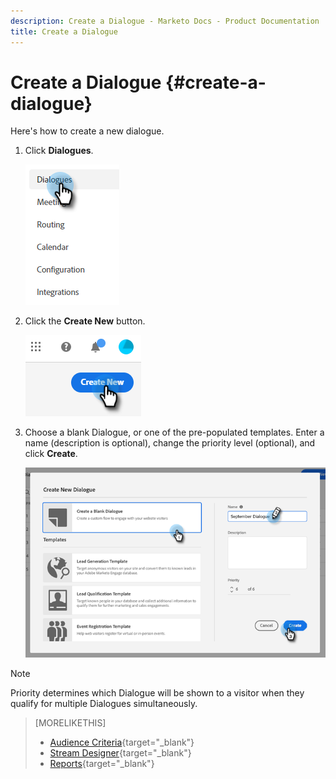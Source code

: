 ```yaml
---
description: Create a Dialogue - Marketo Docs - Product Documentation
title: Create a Dialogue
---
```

# Create a Dialogue {#create-a-dialogue}

Here's how to create a new dialogue.

1. Click **Dialogues**.

   ![](assets/create-a-dialogue-1.png)

1. Click the **Create New** button.

   ![](assets/create-a-dialogue-2.png)

1. Choose a blank Dialogue, or one of the pre-populated templates. Enter a name (description is optional), change the priority level (optional), and click **Create**.

   ![](assets/create-a-dialogue-3.png)

>[!NOTE]
>
>Priority determines which Dialogue will be shown to a visitor when they qualify for multiple Dialogues simultaneously.

>[MORELIKETHIS]
>
>* [Audience Criteria](/help/marketo/product-docs/demand-generation/dynamic-chat/dialogues/audience-criteria.md){target="_blank"}
>* [Stream Designer](/help/marketo/product-docs/demand-generation/dynamic-chat/dialogues/stream-designer.md){target="_blank"}
>* [Reports](/help/marketo/product-docs/demand-generation/dynamic-chat/dialogues/reports.md){target="_blank"}
